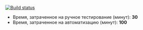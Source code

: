[![Build status](https://ci.appveyor.com/api/projects/status/4o8xwnll9c115j7f?svg=true)](https://ci.appveyor.com/project/alexman-git/aqa-2-3-2-api-test-mode)

- Время, затраченное на ручное тестирование (минут): **30**
- Время, затраченное на автоматизацию (минут): **100**
